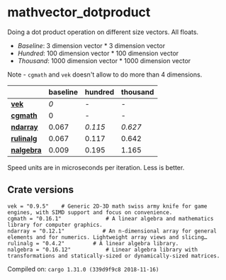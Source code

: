 # mathvector_dotproduct
Doing a dot product operation on different size vectors. All floats.

* *Baseline*: 3 dimension vector * 3 dimension vector
* *Hundred*: 100 dimension vector * 100 dimension vector
* *Thousand*: 1000 dimension vector * 1000 dimension vector

Note - `cgmath` and `vek` doesn't allow to do more than 4 dimensions.

| | baseline | hundred | thousand |
| --- | --- | --- | --- |
| **[vek](https://crates.io/crates/vek)** | *0* | - | - |
| **[cgmath](https://crates.io/crates/cgmath)** | 0 | - | - |
| **[ndarray](https://crates.io/crates/ndarray)** | 0.067 | *0.115* | *0.627* |
| **[rulinalg](https://crates.io/crates/rulinalg)** | 0.067 | 0.117 | 0.642 |
| **[nalgebra](https://crates.io/crates/nalgebra)** | 0.009 | 0.195 | 1.165 |

Speed units are in microseconds per iteration. Less is better.

## Crate versions

    vek = "0.9.5"    # Generic 2D-3D math swiss army knife for game engines, with SIMD support and focus on convenience.
    cgmath = "0.16.1"              # A linear algebra and mathematics library for computer graphics.
    ndarray = "0.12.1"            # An n-dimensional array for general elements and for numerics. Lightweight array views and slicing…
    rulinalg = "0.4.2"         # A linear algebra library.
    nalgebra = "0.16.12"           # Linear algebra library with transformations and statically-sized or dynamically-sized matrices.

Compiled on: `cargo 1.31.0 (339d9f9c8 2018-11-16)`